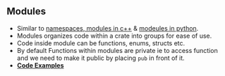 ## Modules
- Similar to [namespaces, modules in c++](/Languages/Programming_Languages/c++) & [modeules in python](/Languages/ScriptingLanguages/Python/).
- Modules organizes code within a crate into groups for ease of use.
- Code inside module can be functions, enums, structs etc.
- By default Functions within modules are private ie to access function and we need to make it public by placing `pub` in front of it.
- **[Code Examples](Examples)**
